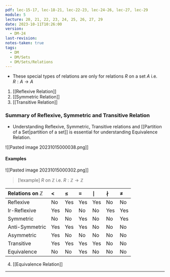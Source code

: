 ```yaml
---
pdf: lec-15-17, lec-18-21, lec-22-23, lec-24-26, lec-27, lec-29
module: 5
lecture: 20, 21, 22, 23, 24, 25, 26, 27, 29
date: 2023-10-11T10:26:00
version:
  - DM-24
last-revision: 
notes-taken: true
tags:
  - DM
  - DM/Sets
  - DM/Sets/Relations
---
```


- These special types of relations are only for relations $R$ on a set $A$ i.e. $R : A \rightarrow A$

1. [[Reflexive Relation]]
2. [[Symmetric Relation]]
3. [[Transitive Relation]]

### Summary of Reflexive, Symmetric and Transitive Relation

- Understanding Reflexive, Symmetric, Transitive relations and [[Partition of a Set|partition of a set]] is essential for understanding Equivalence Relation.

![[Pasted image 20231015000038.png]]

#### Examples
![[Pasted image 20231015000302.png]]


> [!example] $R$ on $\mathbb{Z}$ i.e. $R : \mathbb{Z} \rightarrow \mathbb{Z}$

|   Relations on $\mathbb{Z}$   |   $\lt$   |   $\le$   |   $=$   | $\mid$ |  $\nmid$ |   $\not=$   |
|:------------------------------|:----------|:----------|:--------|:-------|:---------|:------------|
|   Reflexive                   |   No      | Yes       | Yes     | Yes    | No       | No          |
|   Ir-Reflexive                |   Yes     | No        | No      | No     | Yes      | Yes         |
|   Symmetric                   |   No      | No        | Yes     | No     | No       | Yes         |
|   Anti-Symmetric              |   Yes     | Yes       | Yes     | No     | No       | No          |
|   Asymmetric                  |   Yes     | No        | No      | No     | No       | No          |
|   Transitive                  |   Yes     | Yes       | Yes     | Yes    | No       | No          |
|   Equivalence                 |   No      | No        | Yes     | No     | No       | No          |  

4. [[Equivalence Relation]]

----
